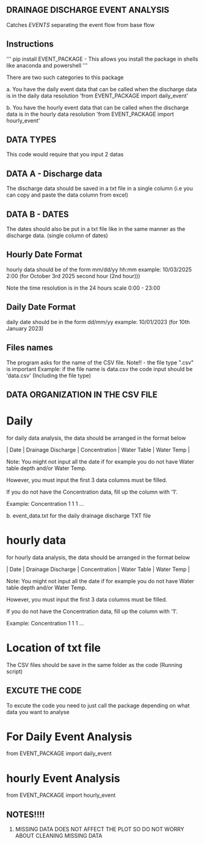 ## DRAINAGE DISCHARGE EVENT ANALYSIS

Catches *EVENTS* separating the event flow from base flow

 
## Instructions 

'''
pip install EVENT_PACKAGE - This allows you install the package in shells like anaconda and powershell
'''

There are two such categories to this package

a. You have the daily event data that can be called when the discharge data is in the daily data resolution 'from EVENT_PACKAGE import daily_event'

b. You have the hourly event data that can be called when the discharge data is in the hourly data resolution 'from EVENT_PACKAGE import hourly_event'

## DATA TYPES

This code would require that you input 2 datas

## DATA A - Discharge data
The discharge data should be saved in a txt file in a single column (i.e you can copy and paste the data column from excel)


## DATA B - DATES

The dates should also be put in a txt file like in the same manner as the discharge data. (single column of dates)

## Hourly Date Format

hourly data should be of the form mm/dd/yy hh:mm   example: 10/03/2025 2:00 (for October 3rd 2025 second hour (2nd hour)))

Note the time resolution is in the 24 hours scale 0:00 - 23:00


## Daily Date Format

daily date should be in the form dd/mm/yy   example: 10/01/2023 (for 10th January 2023)


## Files names

The program asks for the name of the CSV file. Note!! - the file type ".csv" is important
Example:
if the file name is data.csv the code input should be 'data.csv' (Including the file type)

## DATA ORGANIZATION IN THE CSV FILE

# Daily

for daily data analysis, the data should be arranged in the format  below

| Date | Drainage Discharge | Concentration | Water Table | Water Temp |

Note: You might not input all the date if for example you do not have Water table depth and/or Water Temp. 

However, you must input the first 3 data columns must be filled.

If you do not have the Concentration data, fill up the column with '1'.

Example:
Concentration
1
1
1
...

b. event_data.txt for the daily drainage discharge TXT file

# hourly data

for hourly data analysis, the data should be arranged in the format  below

| Date | Drainage Discharge | Concentration | Water Table | Water Temp |

Note: You might not input all the date if for example you do not have Water table depth and/or Water Temp. 

However, you must input the first 3 data columns must be filled.

If you do not have the Concentration data, fill up the column with '1'.

Example:
Concentration
1
1
1
...

# Location of txt file

The CSV files should be save in the same folder as the code (Running script)

## EXCUTE THE CODE

To excute the code you need to just call the package depending on what data you want to analyse

# For Daily Event Analysis

from EVENT_PACKAGE import daily_event

# hourly Event Analysis

from EVENT_PACKAGE import hourly_event

## NOTES!!!!

1. MISSING DATA DOES NOT AFFECT THE PLOT SO DO NOT WORRY ABOUT CLEANING MISSING DATA